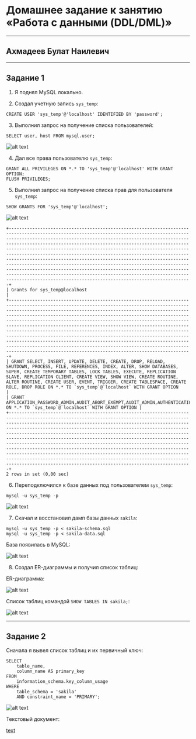 # Домашнее задание к занятию «Работа с данными (DDL/DML)»

---
## Ахмадеев Булат Наилевич

---

## Задание 1

1. Я поднял MySQL локально.

2. Создал учетную запись ```sys_temp```:

```
CREATE USER 'sys_temp'@'localhost' IDENTIFIED BY 'password';
```

3. Выполнил запрос на получение списка пользователей:

```
SELECT user, host FROM mysql.user;
```

![alt text](<images/Снимок экрана 2024-08-16 в 03.30.43.png>)

4. Дал все права пользователю ```sys_temp```:

```
GRANT ALL PRIVILEGES ON *.* TO 'sys_temp'@'localhost' WITH GRANT OPTION;
FLUSH PRIVILEGES;
```

5. Выполнил запрос на получение списка прав для пользователя ```sys_temp```:

```
SHOW GRANTS FOR 'sys_temp'@'localhost';
```

![alt text](<images/Снимок экрана 2024-08-16 в 03.34.22.png>)

```
+--------------------------------------------------------------------------------------------------------------------------------------------------------------------------------------------------------------------------------------------------------------------------------------------------------------------------------------------------------------------------------------------------------------------------------------------------------------------------------------------------------------------------------------------------------------------------------------------------------------------------------------------------------------------------------------------------------------------------------------------------------------------------------------------------+
| Grants for sys_temp@localhost                                                                                                                                                                                                                                                                                                                                                                                                                                                                                                                                                                                                                                                                                                                                                                    |
+--------------------------------------------------------------------------------------------------------------------------------------------------------------------------------------------------------------------------------------------------------------------------------------------------------------------------------------------------------------------------------------------------------------------------------------------------------------------------------------------------------------------------------------------------------------------------------------------------------------------------------------------------------------------------------------------------------------------------------------------------------------------------------------------------+
| GRANT SELECT, INSERT, UPDATE, DELETE, CREATE, DROP, RELOAD, SHUTDOWN, PROCESS, FILE, REFERENCES, INDEX, ALTER, SHOW DATABASES, SUPER, CREATE TEMPORARY TABLES, LOCK TABLES, EXECUTE, REPLICATION SLAVE, REPLICATION CLIENT, CREATE VIEW, SHOW VIEW, CREATE ROUTINE, ALTER ROUTINE, CREATE USER, EVENT, TRIGGER, CREATE TABLESPACE, CREATE ROLE, DROP ROLE ON *.* TO `sys_temp`@`localhost` WITH GRANT OPTION                                                                                                                                                                                                                                                                                                                                                                                     |
| GRANT APPLICATION_PASSWORD_ADMIN,AUDIT_ABORT_EXEMPT,AUDIT_ADMIN,AUTHENTICATION_POLICY_ADMIN,BACKUP_ADMIN,BINLOG_ADMIN,BINLOG_ENCRYPTION_ADMIN,CLONE_ADMIN,CONNECTION_ADMIN,ENCRYPTION_KEY_ADMIN,FIREWALL_EXEMPT,FLUSH_OPTIMIZER_COSTS,FLUSH_STATUS,FLUSH_TABLES,FLUSH_USER_RESOURCES,GROUP_REPLICATION_ADMIN,GROUP_REPLICATION_STREAM,INNODB_REDO_LOG_ARCHIVE,INNODB_REDO_LOG_ENABLE,PASSWORDLESS_USER_ADMIN,PERSIST_RO_VARIABLES_ADMIN,REPLICATION_APPLIER,REPLICATION_SLAVE_ADMIN,RESOURCE_GROUP_ADMIN,RESOURCE_GROUP_USER,ROLE_ADMIN,SENSITIVE_VARIABLES_OBSERVER,SERVICE_CONNECTION_ADMIN,SESSION_VARIABLES_ADMIN,SET_USER_ID,SHOW_ROUTINE,SYSTEM_USER,SYSTEM_VARIABLES_ADMIN,TABLE_ENCRYPTION_ADMIN,TELEMETRY_LOG_ADMIN,XA_RECOVER_ADMIN ON *.* TO `sys_temp`@`localhost` WITH GRANT OPTION |
+--------------------------------------------------------------------------------------------------------------------------------------------------------------------------------------------------------------------------------------------------------------------------------------------------------------------------------------------------------------------------------------------------------------------------------------------------------------------------------------------------------------------------------------------------------------------------------------------------------------------------------------------------------------------------------------------------------------------------------------------------------------------------------------------------+
2 rows in set (0,00 sec)
```

6. Переподключился к базе данных под пользователем ```sys_temp```:

```
mysql -u sys_temp -p
```

![alt text](<images/Снимок экрана 2024-08-16 в 03.36.21.png>)

7. Скачал и восстановил дамп базы данных ```sakila```:

```
mysql -u sys_temp -p < sakila-schema.sql
mysql -u sys_temp -p < sakila-data.sql
```

База появилась в MySQL:

![alt text](<images/Снимок экрана 2024-08-16 в 03.41.33.png>)

8. Создал ER-диаграммы и получил список таблиц:

ER-диаграмма:

![alt text](<images/Снимок экрана 2024-08-16 в 03.49.30.png>)

Список таблиц командой ```SHOW TABLES IN sakila;```:

![alt text](<images/Снимок экрана 2024-08-16 в 03.50.41.png>)

---

## Задание 2

Сначала я вывел список таблиц и их первичный ключ:

```
SELECT 
    table_name, 
    column_name AS primary_key
FROM 
    information_schema.key_column_usage
WHERE 
    table_schema = 'sakila' 
    AND constraint_name = 'PRIMARY';
```

![alt text](<images/Снимок экрана 2024-08-16 в 03.55.57.png>)

Текстовый документ:

[text](New_table.txt)

